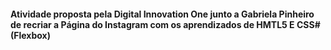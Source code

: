 #### Atividade proposta pela Digital Innovation One junto a Gabriela Pinheiro de recriar a Página do Instagram com os aprendizados de HMTL5 E CSS#(Flexbox)
